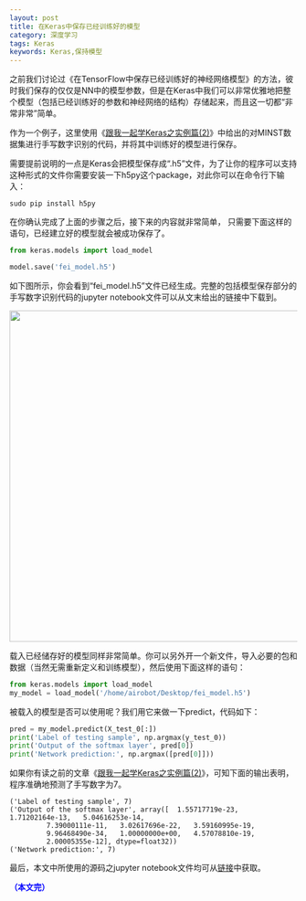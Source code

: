 ```yaml
---
layout: post
title: 在Keras中保存已经训练好的模型
category: 深度学习
tags: Keras
keywords: Keras,保持模型
---
```



之前我们讨论过《在TensorFlow中保存已经训练好的神经网络模型》的方法，彼时我们保存的仅仅是NN中的模型参数，但是在Keras中我们可以非常优雅地把整个模型（包括已经训练好的参数和神经网络的结构）存储起来，而且这一切都“非常非常”简单。

作为一个例子，这里使用《[跟我一起学Keras之实例篇(2)](https://fzuo.github.io/2017/10/30/keras-introduction02.html)》中给出的对MINST数据集进行手写数字识别的代码，并将其中训练好的模型进行保存。

需要提前说明的一点是Keras会把模型保存成“.h5”文件，为了让你的程序可以支持这种形式的文件你需要安装一下h5py这个package，对此你可以在命令行下输入：

```
sudo pip install h5py
```

在你确认完成了上面的步骤之后，接下来的内容就非常简单， 只需要下面这样的语句，已经建立好的模型就会被成功保存了。


```python
from keras.models import load_model

model.save('fei_model.h5')
```

如下图所示，你会看到“fei_model.h5”文件已经生成。完整的包括模型保存部分的手写数字识别代码的jupyter notebook文件可以从文末给出的链接中下载到。

<p align="center">
<img src="https://fzuo.github.io/assets/img/keras/keras06.png" width="580">
</p>

载入已经储存好的模型同样非常简单。你可以另外开一个新文件，导入必要的包和数据（当然无需重新定义和训练模型），然后使用下面这样的语句：

```python
from keras.models import load_model
my_model = load_model('/home/airobot/Desktop/fei_model.h5')
```

被载入的模型是否可以使用呢？我们用它来做一下predict，代码如下：

```python
pred = my_model.predict(X_test_0[:])
print('Label of testing sample', np.argmax(y_test_0))
print('Output of the softmax layer', pred[0])
print('Network prediction:', np.argmax([pred[0]]))

```

如果你有读之前的文章《[跟我一起学Keras之实例篇(2)](https://fzuo.github.io/2017/10/30/keras-introduction02.html)》，可知下面的输出表明，程序准确地预测了手写数字为7。

```
('Label of testing sample', 7)
('Output of the softmax layer', array([  1.55717719e-23,   1.71202164e-13,   5.04616253e-14,
         7.39000111e-11,   3.02617696e-22,   3.59160995e-19,
         9.96468490e-34,   1.00000000e+00,   4.57078810e-19,
         2.00005355e-12], dtype=float32))
('Network prediction:', 7)
```

最后，本文中所使用的源码之jupyter notebook文件均可从[链接](https://pan.baidu.com/s/1nvdxYC5)中获取。


<span style="color:blue">**（本文完）**</span>

